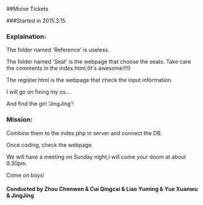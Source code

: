 ##Moive Tickets

###Started in 2015.3.15

### Explaination:

The folder named 'Reference' is useless.

The folder named 'Seat' is the webpage that choose the seats.
Take care the comments in the index.html;(It's awesome!!!!)

The register.html is the webpage that check the input information.

I will go on fixing my os...

And find the girl 'JingJing'!

### Mission:

Combine them to the index.php in server and connect the DB.

Once coding, check the webpage.

We will have a meeting on Sunday night,I will come your doom at about 9.30pm.

Come on boys!

#### Conducted by Zhou Chenwen & Cui Qingcai & Liao Yuming & Yue Xuanwu & JingJing
